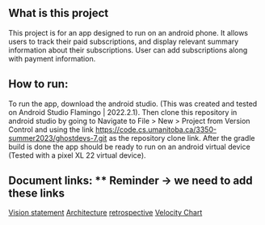 ## What is this project
This project is for an app designed to run on an android phone. It allows users to track their paid subscriptions, and display relevant summary information about their subscriptions. User can add subscriptions along with payment information.

## How to run:
To run the app, download the android studio. (This was created and tested on Android Studio Flamingo | 2022.2.1). Then clone this repository in android studio by going to Navigate to File > New > Project from Version Control  and using the link https://code.cs.umanitoba.ca/3350-summer2023/ghostdevs-7.git as the repository clone link. After the gradle build is done the app should be ready to run on an android virtual device (Tested with a pixel XL 22 virtual device).

## Document links:      ** Reminder -> we need to add these links
[Vision statement]()
[Architecture]()
[retrospective]()
[Velocity Chart]()
